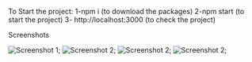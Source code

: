 To Start the project:
1-npm i (to download the packages)
2-npm start (to start the project)
3- http://localhost:3000 (to check the project)

Screenshots

![Screenshot 1](/Screenshots/Screenshot1.png);
![Screenshot 2](/Screenshots/Screenshot2.png);
![Screenshot 2](/Screenshots/Screenshot3.png);
![Screenshot 2](/Screenshots/Screenshot4.png);
